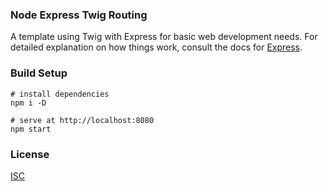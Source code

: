 ### Node Express Twig Routing
A template using Twig with Express for basic web development needs. For detailed explanation on how things work, consult the docs for [Express](https://expressjs.com/fr/guide/routing.html). 

### Build Setup
```shell
# install dependencies
npm i -D

# serve at http://localhost:8080
npm start
```

### License
[ISC](https://github.com/adrienloup/node-express-twig-routing/blob/master/LICENSE.md)
